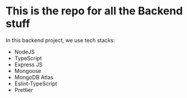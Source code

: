 # This is the repo for all the Backend stuff

In this backend project, we use tech stacks:
- NodeJS
- TypeScript
- Express JS
- Mongoose
- MongoDB Atlas
- Eslint-TypeScript
- Prettier
